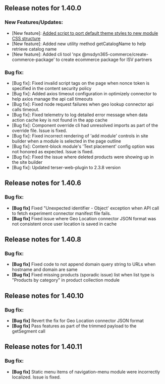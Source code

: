 ## Release notes for 1.40.0

### New Features/Updates:
- [New feature]: [Added script to port default theme styles to new module CSS structure](https://docs.microsoft.com/en-us/dynamics365/commerce/e-commerce-extensibility/cli-command-reference#optimize-module-css)
- [New feature]: Added new utility method getCatalogName to help retrieve catalog name
- [New feature]: Added cli tool 'npx @msdyn365-commerce/create-commerce-package' to create ecommerce package for ISV partners

### Bug fix:
- [Bug fix]: Fixed invalid script tags on the page when nonce token is specified in the content security policy
- [Bug fix]: Added axios timeout configuration in optimizely connector to help axios manage the api call timeouts
- [Bug fix]: Fixed node request failures when geo lookup connector api calls timeout.
- [Bug fix]: Fixed telemetry to log detailed error message when data action cache key is not found in the app cache
- [Bug fix]: Component override cli had unresolved imports as part of the override file. Issue is fixed.
- [Bug fix]: Fixed incorrect rendering of 'add module' controls in site builder when a module is selected in the page outline
- [Bug fix]: Content-block module's 'Text placement' config option was not honored as expected. Issue is fixed.
- [Bug fix]: Fixed the issue where deleted products were showing up in the site builder
- [Bug fix]: Updated terser-web-plugin to 2.3.8 version

## Release notes for 1.40.6

### Bug fix:
* **[Bug fix]** Fixed "Unexpected identifier - Object' exception when API call to fetch experiment connector manifest file fails.
* **[Bug fix]** Fixed issue where Geo Location connector JSON format was not consistent once user location is saved in cache

## Release notes for 1.40.8

### Bug fix:
* **[Bug fix]** Fixed code to not append domain query string to URLs when hostname and domain are same
* **[Bug fix]** Fixed missing products (sporadic issue) list when list type is "Products by category" in product collection module

## Release notes for 1.40.10

### Bug fix:
* **[Bug fix]** Revert the fix for Geo Location connector JSON format
* **[Bug fix]** Pass features as part of the trimmed payload to the getSegment call

## Release notes for 1.40.11

### Bug fix:
* **[Bug fix]** Static menu items of navigation-menu module were incorrectly localized. Issue is fixed.